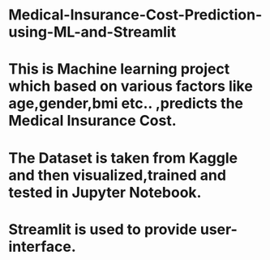 ﻿# Medical-Insurance-Cost-Prediction-using-ML-and-Streamlit
# This is Machine learning project which based on various factors like age,gender,bmi etc.. ,predicts the Medical Insurance Cost.
# The Dataset is taken from Kaggle and then visualized,trained and tested in Jupyter Notebook.
# Streamlit is used to provide user-interface.
